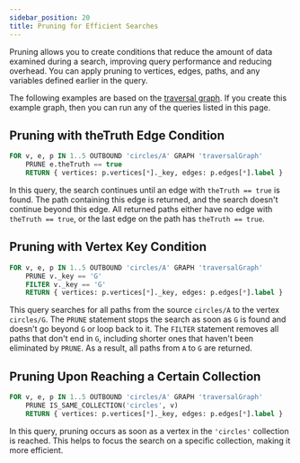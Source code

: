 ```yaml
---
sidebar_position: 20
title: Pruning for Efficient Searches
---
```


Pruning allows you to create conditions that reduce the amount of data examined during a search, improving query performance and reducing overhead. You can apply pruning to vertices, edges, paths, and any variables defined earlier in the query.

The following examples are based on the [traversal graph](../../graph-examples/sample-dataset-graphs#the-traversal-graph). If you create this example graph, then you can run any of the queries listed in this page.

## Pruning with theTruth Edge Condition

```sql
FOR v, e, p IN 1..5 OUTBOUND 'circles/A' GRAPH 'traversalGraph'
    PRUNE e.theTruth == true
    RETURN { vertices: p.vertices[*]._key, edges: p.edges[*].label }
```

In this query, the search continues until an edge with `theTruth == true` is found. The path containing this edge is returned, and the search doesn't continue beyond this edge. All returned paths either have no edge with `theTruth == true`, or the last edge on the path has `theTruth == true`.

## Pruning with Vertex Key Condition

```sql
FOR v, e, p IN 1..5 OUTBOUND 'circles/A' GRAPH 'traversalGraph'
    PRUNE v._key == 'G'
    FILTER v._key == 'G'
    RETURN { vertices: p.vertices[*]._key, edges: p.edges[*].label }
```

This query searches for all paths from the source `circles/A` to the vertex `circles/G`. The `PRUNE` statement stops the search as soon as `G` is found and doesn't go beyond `G` or loop back to it. The `FILTER` statement removes all paths that don't end in `G`, including shorter ones that haven't been eliminated by `PRUNE`. As a result, all paths from `A` to `G` are returned.

## Pruning Upon Reaching a Certain Collection

```sql
FOR v, e, p IN 1..5 OUTBOUND 'circles/A' GRAPH 'traversalGraph'
    PRUNE IS_SAME_COLLECTION('circles', v)
    RETURN { vertices: p.vertices[*]._key, edges: p.edges[*].label }
```

In this query, pruning occurs as soon as a vertex in the `'circles'` collection is reached. This helps to focus the search on a specific collection, making it more efficient.
